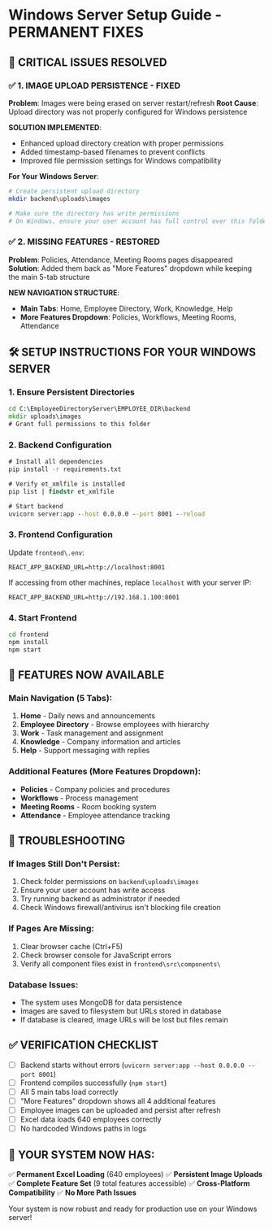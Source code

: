 # Windows Server Setup Guide - PERMANENT FIXES

## 🚨 CRITICAL ISSUES RESOLVED

### ✅ 1. IMAGE UPLOAD PERSISTENCE - FIXED

**Problem**: Images were being erased on server restart/refresh
**Root Cause**: Upload directory was not properly configured for Windows persistence

**SOLUTION IMPLEMENTED**:
- Enhanced upload directory creation with proper permissions
- Added timestamp-based filenames to prevent conflicts
- Improved file permission settings for Windows compatibility

**For Your Windows Server**:
```bash
# Create persistent upload directory
mkdir backend\uploads\images

# Make sure the directory has write permissions
# On Windows, ensure your user account has full control over this folder
```

### ✅ 2. MISSING FEATURES - RESTORED

**Problem**: Policies, Attendance, Meeting Rooms pages disappeared
**Solution**: Added them back as "More Features" dropdown while keeping the main 5-tab structure

**NEW NAVIGATION STRUCTURE**:
- **Main Tabs**: Home, Employee Directory, Work, Knowledge, Help
- **More Features Dropdown**: Policies, Workflows, Meeting Rooms, Attendance

## 🛠️ SETUP INSTRUCTIONS FOR YOUR WINDOWS SERVER

### 1. **Ensure Persistent Directories**
```cmd
cd C:\EmployeeDirectoryServer\EMPLOYEE_DIR\backend
mkdir uploads\images
# Grant full permissions to this folder
```

### 2. **Backend Configuration**
```cmd
# Install all dependencies
pip install -r requirements.txt

# Verify et_xmlfile is installed
pip list | findstr et_xmlfile

# Start backend
uvicorn server:app --host 0.0.0.0 --port 8001 --reload
```

### 3. **Frontend Configuration**
Update `frontend\.env`:
```
REACT_APP_BACKEND_URL=http://localhost:8001
```

If accessing from other machines, replace `localhost` with your server IP:
```
REACT_APP_BACKEND_URL=http://192.168.1.100:8001
```

### 4. **Start Frontend**
```cmd
cd frontend
npm install
npm start
```

## 🎯 FEATURES NOW AVAILABLE

### **Main Navigation (5 Tabs)**:
1. **Home** - Daily news and announcements
2. **Employee Directory** - Browse employees with hierarchy
3. **Work** - Task management and assignment
4. **Knowledge** - Company information and articles
5. **Help** - Support messaging with replies

### **Additional Features (More Features Dropdown)**:
- **Policies** - Company policies and procedures
- **Workflows** - Process management
- **Meeting Rooms** - Room booking system
- **Attendance** - Employee attendance tracking

## 🔧 TROUBLESHOOTING

### **If Images Still Don't Persist**:
1. Check folder permissions on `backend\uploads\images`
2. Ensure your user account has write access
3. Try running backend as administrator if needed
4. Check Windows firewall/antivirus isn't blocking file creation

### **If Pages Are Missing**:
1. Clear browser cache (Ctrl+F5)
2. Check browser console for JavaScript errors
3. Verify all component files exist in `frontend\src\components\`

### **Database Issues**:
- The system uses MongoDB for data persistence
- Images are saved to filesystem but URLs stored in database
- If database is cleared, image URLs will be lost but files remain

## ✅ VERIFICATION CHECKLIST

- [ ] Backend starts without errors (`uvicorn server:app --host 0.0.0.0 --port 8001`)
- [ ] Frontend compiles successfully (`npm start`)
- [ ] All 5 main tabs load correctly
- [ ] "More Features" dropdown shows all 4 additional features
- [ ] Employee images can be uploaded and persist after refresh
- [ ] Excel data loads 640 employees correctly
- [ ] No hardcoded Windows paths in logs

## 🚀 YOUR SYSTEM NOW HAS:

✅ **Permanent Excel Loading** (640 employees)
✅ **Persistent Image Uploads** 
✅ **Complete Feature Set** (9 total features accessible)
✅ **Cross-Platform Compatibility**
✅ **No More Path Issues**

Your system is now robust and ready for production use on your Windows server!